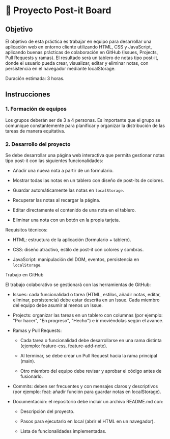 # 📝 Proyecto Post-it Board
## Objetivo

El objetivo de esta práctica es trabajar en equipo para desarrollar una aplicación web en entorno cliente utilizando HTML, CSS y JavaScript, aplicando buenas prácticas de colaboración en GitHub (Issues, Projects, Pull Requests y ramas).
El resultado será un tablero de notas tipo post-it, donde el usuario pueda crear, visualizar, editar y eliminar notas, con persistencia en el navegador mediante localStorage.

Duración estimada: 3 horas.

## Instrucciones
### 1. Formación de equipos

Los grupos deberán ser de 3 a 4 personas.
Es importante que el grupo se comunique constantemente para planificar y organizar la distribución de las tareas de manera equitativa.

### 2. Desarrollo del proyecto

Se debe desarrollar una página web interactiva que permita gestionar notas tipo post-it con las siguientes funcionalidades:

* Añadir una nueva nota a partir de un formulario.

* Mostrar todas las notas en un tablero con diseño de post-its de colores.

* Guardar automáticamente las notas en `localStorage`.

* Recuperar las notas al recargar la página.

* Editar directamente el contenido de una nota en el tablero.

* Eliminar una nota con un botón en la propia tarjeta.

Requisitos técnicos:

* HTML: estructura de la aplicación (formulario + tablero).

* CSS: diseño atractivo, estilo de post-it con colores y sombras.

* JavaScript: manipulación del DOM, eventos, persistencia en `localStorage`.

Trabajo en GitHub

El trabajo colaborativo se gestionará con las herramientas de GitHub:

* Issues: cada funcionalidad o tarea (HTML, estilos, añadir notas, editar, eliminar, persistencia) debe estar descrita en un Issue. Cada miembro del equipo debe asumir al menos un Issue.

* Projects: organizar las tareas en un tablero con columnas (por ejemplo: "Por hacer", "En progreso", "Hecho") e ir moviéndolas según el avance.

* Ramas y Pull Requests:

    * Cada tarea o funcionalidad debe desarrollarse en una rama distinta (ejemplo: feature-css, feature-add-note).

    * Al terminar, se debe crear un Pull Request hacia la rama principal (main).

    * Otro miembro del equipo debe revisar y aprobar el código antes de fusionarlo.

* Commits: deben ser frecuentes y con mensajes claros y descriptivos (por ejemplo: feat: añadir función para guardar notas en localStorage).

* Documentación: el repositorio debe incluir un archivo README.md con:

    * Descripción del proyecto.

    * Pasos para ejecutarlo en local (abrir el HTML en un navegador).

    * Lista de funcionalidades implementadas.